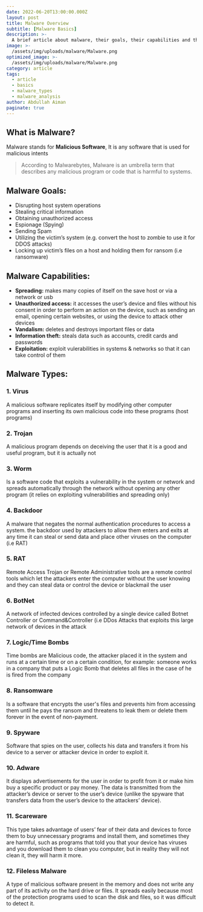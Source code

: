 ```yaml
---
date: 2022-06-20T13:00:00.000Z
layout: post
title: Malware Overview
subtitle: [Malware Basics]
description: >-
  A brief article about malware, their goals, their capabilities and their types
image: >-
  /assets/img/uploads/malware/Malware.png
optimized_image: >-
  /assets/img/uploads/malware/Malware.png
category: article
tags:
  - article
  - basics
  - malware_types
  - malware_analysis
author: Abdullah Aiman
paginate: true
---
```

## What is Malware?
Malware stands for **Malicious Software**, It is any software that is used for malicious intents
> According to Malwarebytes, Malware is an umbrella term that describes any malicious program or code that is harmful to systems.
## Malware Goals:
- Disrupting host system operations
- Stealing critical information
- Obtaining unauthorized access 
- Espionage (Spying)
- Sending Spam
- Utilizing the victim’s system (e.g. convert the host to zombie to use it for DDOS attacks)
- Locking up victim’s files on a host and holding them for ransom (i.e ransomware)
## Malware Capabilities:
- **Spreading:** makes many copies of itself on the save host or via a network or usb
- **Unauthorized access:** it accesses the user’s device and files without his consent in order to perform an action on the device, such as sending an email, opening certain websites, or using the device to attack other devices
- **Vandalism:** deletes and destroys important files or data
- **Information theft:** steals data such as accounts, credit cards and passwords
- **Exploitation:** exploit vulerabilities in systems & networks so that it can take control of them
## Malware Types:
### 1. Virus
A malicious software replicates itself by modifying other computer programs and inserting its own malicious code into these programs (host programs)
### 2. Trojan
A malicious program depends on deceiving the user that it is a good and useful program, but it is actually not
### 3. Worm
Is a software code that exploits a vulnerability in the system or network and spreads automatically through the network without opening any other program
(it relies on exploiting vulnerabilities and spreading only)
### 4. Backdoor
A malware that negates the normal authentication procedures to access a system. the backdoor used by attackers to allow them enters and exits at any time
it can steal or send data and place other viruses on the computer (i.e RAT)
### 5. RAT
Remote Access Trojan or Remote Administrative tools are a remote control tools which let the attackers enter the computer without the user knowing and they can steal data or control the device or blackmail the user
### 6. BotNet
A network of infected devices controlled by a single device called Botnet Controller or Command&Controller
 (i.e DDos Attacks that exploits this large network of devices in the attack
### 7. Logic/Time Bombs
Time bombs are Malicious code, the attacker placed it in the system and runs at a certain time or on a certain condition, for example: someone works in a company that puts a Logic Bomb that deletes all files in the case of he is fired from the company
### 8. Ransomware
Is a software that encrypts the user's files and prevents him from accessing them until he pays the ransom and threatens to leak them or delete them forever in the event of non-payment.
### 9. Spyware
Software that spies on the user, collects his data and transfers it from his device to a server or attacker device in order to exploit it.
### 10. Adware
It displays advertisements for the user in order to profit from it or make him buy a specific product or pay money. The data is transmitted from the attacker’s device or server to the user’s device (unlike the spyware that transfers data from the user’s device to the attackers’ device).
### 11. Scareware
This type takes advantage of users’ fear of their data and devices to force them to buy unnecessary programs and install them, and sometimes they are harmful, such as programs that told you that your device has viruses and you download them to clean you computer, but in reality they will not clean it, they will harm it more.
### 12. Fileless Malware
A type of malicious software present in the memory and does not write any part of its activity on the hard drive or files. 
It spreads easily because most of the protection programs used to scan the disk and files, so it was difficult to detect it.
